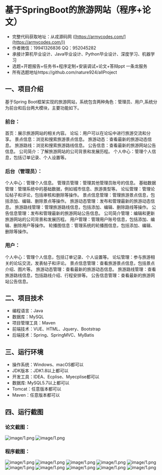 基于SpringBoot的旅游网站（程序+论文）
=
- 完整代码获取地址：从戎源码网 ([https://armycodes.com/](https://armycodes.com/))
- 作者微信：19941326836  QQ：952045282 
- 承接计算机毕业设计、Java毕业设计、Python毕业设计、深度学习、机器学习
- 选题+开题报告+任务书+程序定制+安装调试+论文+答辩ppt 一条龙服务
- 所有选题地址https://github.com/nature924/allProject

一、项目介绍
---
基于Spring Boot框架实现的旅游网站，系统包含两种角色：管理员、用户,系统分为前台和后台两大模块，主要功能如下。
### 前台：

首页：展示旅游网站的相关内容。
论坛：用户可以在论坛中进行旅游交流和分享。
景点信息：浏览和搜索旅游景点信息。
旅游动态：查看最新的旅游动态信息。
旅游路线：浏览和搜索旅游路线信息。
公告信息：查看最新的旅游网站公告信息。
公司简介：了解旅游网站的公司背景和发展历程。
个人中心：管理个人信息，包括订单记录、个人设置等。

### 后台（管理员）：

个人中心：管理个人信息。
管理员管理：管理其他管理员账号的信息。
基础数据管理：管理系统中的基础数据，例如城市信息、旅游类型等。
论坛管理：管理论坛帖子和评论，包括审核和删除等操作。
景点信息管理：管理旅游景点信息，包括添加、编辑、删除景点等操作。
旅游动态管理：发布和管理最新的旅游动态信息。
旅游路线管理：管理旅游路线信息，包括添加、编辑、删除路线等操作。
公告信息管理：发布和管理最新的旅游网站公告信息。
公司简介管理：编辑和更新旅游网站的公司背景和发展历程。
用户管理：管理用户账号信息，包括添加、编辑、删除用户等操作。
轮播图信息：管理系统的轮播图信息，包括添加、编辑、删除等操作。

### 用户：

个人中心：管理个人信息，包括订单记录、个人设置等。
论坛管理：参与旅游相关的论坛交流，发表帖子和评论。
景点信息管理：查看旅游景点信息，包括景点介绍、图片等。
旅游动态管理：查看最新的旅游动态信息。
旅游路线管理：查看旅游路线信息，包括路线介绍、行程安排等。
公告信息管理：查看最新的旅游网站公告信息。



二、项目技术
---
- 编程语言：Java
- 数据库：MySQL
- 项目管理工具：Maven
- 前端技术：VUE、HTML、Jquery、Bootstrap
- 后端技术：Spring、SpringMVC、MyBatis

三、运行环境
---
- 操作系统：Windows、macOS都可以
- JDK版本：JDK1.8以上都可以
- 开发工具：IDEA、Ecplise、Myecplise都可以
- 数据库: MySQL5.7以上都可以
- Tomcat：任意版本都可以
- Maven：任意版本都可以

四、运行截图
---
### 论文截图：
![image/1.png](limage/1.png)
![image/1.png](limage/2.png)

### 程序截图：
![image/1.png](image/1.png)
![image/1.png](image/2.png)
![image/1.png](image/3.png)
![image/1.png](image/4.png)
![image/1.png](image/5.png)
![image/1.png](image/6.png)
![image/1.png](image/7.png)
![image/1.png](image/8.png)
![image/1.png](image/9.png)
![image/1.png](image/10.png)

